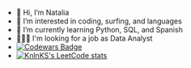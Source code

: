 - 👋 Hi, I’m Natalia
- 👀 I’m interested in coding, surfing, and languages
- 🌱 I’m currently learning Python, SQL, and Spanish
- 👩🏼‍💻 I'm looking for a job as Data Analyst
- [![Codewars Badge](https://www.codewars.com/users/natalia-dias/badges/large)](https://www.codewars.com/users/natalia-dias)
- [![KnlnKS's LeetCode stats](https://leetcode-stats-six.vercel.app/api?username=natalia-dias)](https://github.com/natalia-dias/github-readme)

<!---
natalia-dias/natalia-dias is a ✨ special ✨ repository because its `README.md` (this file) appears on your GitHub profile.
You can click the Preview link to take a look at your changes.
--->
